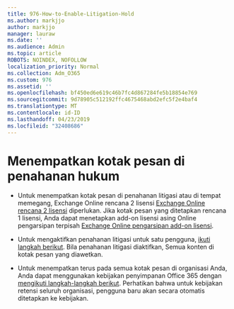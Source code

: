 ```yaml
---
title: 976-How-to-Enable-Litigation-Hold
ms.author: markjjo
author: markjjo
manager: lauraw
ms.date: ''
ms.audience: Admin
ms.topic: article
ROBOTS: NOINDEX, NOFOLLOW
localization_priority: Normal
ms.collection: Adm_O365
ms.custom: 976
ms.assetid: ''
ms.openlocfilehash: bf450ed6e619c46b7fc4d867284fe5b18854e769
ms.sourcegitcommit: 9d78905c512192ffc4675468abd2efc5f2e4baf4
ms.translationtype: MT
ms.contentlocale: id-ID
ms.lasthandoff: 04/23/2019
ms.locfileid: "32408686"
---
```

# <a name="place-a-mailbox-on-legal-hold"></a>Menempatkan kotak pesan di penahanan hukum

- Untuk menempatkan kotak pesan di penahanan litigasi atau di tempat memegang, Exchange Online rencana 2 lisensi [Exchange Online rencana 2 lisensi](https://docs.microsoft.com/office365/servicedescriptions/office-365-platform-service-description/office-365-plan-options) diperlukan. Jika kotak pesan yang ditetapkan rencana 1 lisensi, Anda dapat menetapkan add-on lisensi asing Online pengarsipan terpisah [Exchange Online pengarsipan add-on lisensi](https://docs.microsoft.com/office365/servicedescriptions/exchange-online-archiving-service-description).

- Untuk mengaktifkan penahanan litigasi untuk satu pengguna, [ikuti langkah berikut](https://docs.microsoft.com/office365/SecurityCompliance/place-a-mailbox-on-litigation-hold). Bila penahanan litigasi diaktifkan, Semua konten di kotak pesan yang diawetkan.

- Untuk menempatkan terus pada semua kotak pesan di organisasi Anda, Anda dapat menggunakan kebijakan penyimpanan Office 365 dengan [mengikuti langkah-langkah berikut](https://docs.microsoft.com/office365/securitycompliance/retention-policies#applying-a-retention-policy-to-an-entire-organization-or-specific-locations). Perhatikan bahwa untuk kebijakan retensi seluruh organisasi, pengguna baru akan secara otomatis ditetapkan ke kebijakan.


